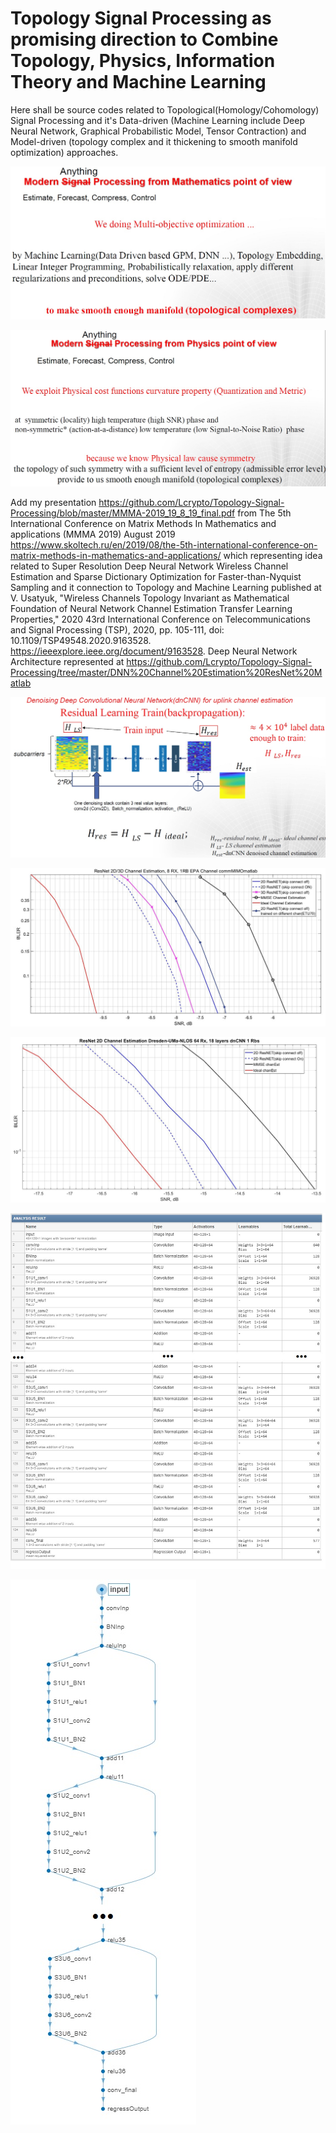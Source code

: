 # Topology Signal Processing as promising direction to Combine Topology, Physics, Information Theory and Machine Learning
Here shall be source codes related to Topological(Homology/Cohomology) Signal Processing and it's Data-driven (Machine Learning include Deep Neural Network, Graphical Probabilistic Model, Tensor Contraction) and Model-driven (topology complex and it thickening to smooth manifold optimization) approaches.

![alt text](https://github.com/Lcrypto/Topology-Signal-Processing/blob/master/DNN%20Channel%20Estimation%20ResNet%20Matlab/1.jpg)
    
    
![alt text](https://github.com/Lcrypto/Topology-Signal-Processing/blob/master/DNN%20Channel%20Estimation%20ResNet%20Matlab/2.jpg)
   



Add my presentation https://github.com/Lcrypto/Topology-Signal-Processing/blob/master/MMMA-2019_19_8_19_final.pdf from The 5th International Conference on Matrix Methods In Mathematics and applications (MMMA 2019) August 2019 https://www.skoltech.ru/en/2019/08/the-5th-international-conference-on-matrix-methods-in-mathematics-and-applications/ which representing idea related to Super Resolution Deep Neural Network Wireless Channel Estimation and Sparse Dictionary Optimization for Faster-than-Nyquist Sampling and it connection to Topology and Machine Learning published at V. Usatyuk, "Wireless Channels Topology Invariant as Mathematical Foundation of Neural Network Channel Estimation Transfer Learning Properties," 2020 43rd International Conference on Telecommunications and Signal Processing (TSP), 2020, pp. 105-111, doi: 10.1109/TSP49548.2020.9163528. https://ieeexplore.ieee.org/document/9163528. Deep Neural Network Architecture represented at https://github.com/Lcrypto/Topology-Signal-Processing/tree/master/DNN%20Channel%20Estimation%20ResNet%20Matlab


![alt text](https://github.com/Lcrypto/Topology-Signal-Processing/blob/master/DNN%20Channel%20Estimation%20ResNet%20Matlab/0.jpg)






![alt text](https://github.com/Lcrypto/Topology-Signal-Processing/blob/master/DNN%20Channel%20Estimation%20ResNet%20Matlab/LTE.jpg)



![alt text](https://github.com/Lcrypto/Topology-Signal-Processing/blob/master/DNN%20Channel%20Estimation%20ResNet%20Matlab/Quadriga.jpg)
 

 

![alt text](https://github.com/Lcrypto/Topology-Signal-Processing/blob/master/DNN%20Channel%20Estimation%20ResNet%20Matlab/detail_layer.jpg)
 
 
 
![alt text](https://github.com/Lcrypto/Topology-Signal-Processing/blob/master/DNN%20Channel%20Estimation%20ResNet%20Matlab/ResNet_2D_with_skip_connection_18_blocks.jpg)
 
 
 
 <!---    later publish Gan(https://github.com/Lcrypto/Topology-Signal-Processing/blob/master/DNN%20Channel%20Estimation%20ResNet%20Matlab/3.jpg)  ---> 

  

  
      
   

   
   
   
  
  
 
 
